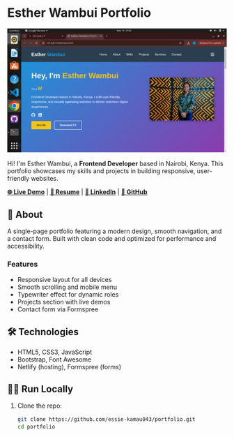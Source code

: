 # Esther Wambui Portfolio

![Portfolio Screenshot](assets/Screenshot%20from%202025-06-14%2014-02-35.png)

Hi! I'm Esther Wambui, a **Frontend Developer** based in Nairobi, Kenya. This portfolio showcases my skills and projects in building responsive, user-friendly websites.

[**🌐 Live Demo**](https://esther-wambui-portfolio.netlify.app) | [**📄 Resume**](assets/resume.pdf) | [**🔗 LinkedIn**](https://www.linkedin.com/in/esther-kamau-92103128a/) | [**🐙 GitHub**](https://github.com/essie-kamau043)

## 🚀 About
A single-page portfolio featuring a modern design, smooth navigation, and a contact form. Built with clean code and optimized for performance and accessibility.

### Features
- Responsive layout for all devices
- Smooth scrolling and mobile menu
- Typewriter effect for dynamic roles
- Projects section with live demos
- Contact form via Formspree

## 🛠️ Technologies
- HTML5, CSS3, JavaScript
- Bootstrap, Font Awesome
- Netlify (hosting), Formspree (forms)

## 🏃‍♀️ Run Locally
1. Clone the repo:
   ```bash
   git clone https://github.com/essie-kamau043/portfolio.git
   cd portfolio
